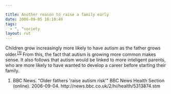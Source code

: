 ```yaml
---

title: Another reason to raise a family early
date: 2006-09-05 16:10:49
tags:
  - ", "society
layout: rut
---
```


Children grow increasingly more likely to have autism as the father grows older.<sup><a href="http://news.bbc.co.uk/2/hi/health/5313874.stm" title="BBC NEWS | Health | Older fathers 'raise autism risk'">[1]</a></sup>  From this, the fact that autism is growing more common makes sense.  It also follows that autism would be linked to more inteligent parents, who are more likely to have wanted to develop a career before starting their family.

<div class="postrefs"><ol>
<li>BBC News.  "Older fathers 'raise autism risk'"  BBC News Health Section (online).  2006-09-04.  http://news.bbc.co.uk/2/hi/health/5313874.stm</li>
</ol></div>

